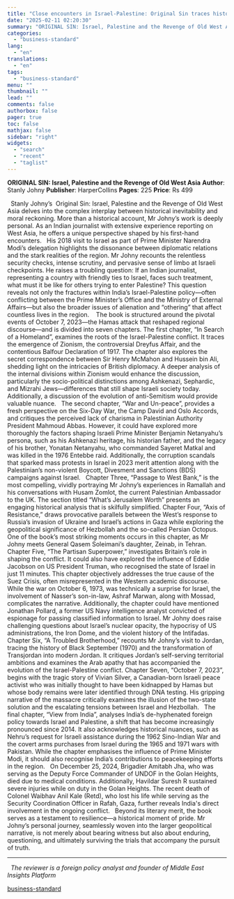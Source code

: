 ```yaml
---
title: "Close encounters in Israel-Palestine: Original Sin traces history, conflict"
date: "2025-02-11 02:20:30"
summary: "ORIGINAL SIN: Israel, Palestine and the Revenge of Old West Asia Author: Stanly Johny Publisher: HarperCollins Pages: 225 Price: Rs 499 Stanly Johny’s Original Sin: Israel, Palestine and the Revenge of Old West Asia delves into the complex interplay between historical inevitability and moral reckoning. More than a historical account,..."
categories:
  - "business-standard"
lang:
  - "en"
translations:
  - "en"
tags:
  - "business-standard"
menu: ""
thumbnail: ""
lead: ""
comments: false
authorbox: false
pager: true
toc: false
mathjax: false
sidebar: "right"
widgets:
  - "search"
  - "recent"
  - "taglist"
---
```


**ORIGINAL SIN: Israel, Palestine and the Revenge of Old West Asia**
**Author**: Stanly Johny
**Publisher**: HarperCollins
**Pages**: 225
**Price**: Rs 499

 
Stanly Johny’s  Original Sin: Israel, Palestine and the Revenge of Old West Asia delves into the complex interplay between historical inevitability and moral reckoning. More than a historical account, Mr Johny’s work is deeply personal. As an Indian journalist with extensive experience reporting on West Asia, he offers a unique perspective shaped by his first-hand encounters.
 
His 2018 visit to Israel as part of Prime Minister Narendra Modi’s delegation highlights the dissonance between diplomatic relations and the stark realities of the region. Mr Johny recounts the relentless security checks, intense scrutiny, and pervasive sense of limbo at Israeli checkpoints. He raises a troubling question: If an Indian journalist, representing a country with friendly ties to Israel, faces such treatment, what must it be like for others trying to enter Palestine? This question reveals not only the fractures within India’s Israel-Palestine policy—often conflicting between the Prime Minister’s Office and the Ministry of External Affairs—but also the broader issues of alienation and “othering” that affect countless lives in the region. 
 
The book is structured around the pivotal events of October 7, 2023—the Hamas attack that reshaped regional discourse—and is divided into seven chapters. The first chapter, “In Search of a Homeland”, examines the roots of the Israel-Palestine conflict. It traces the emergence of Zionism, the controversial Dreyfus Affair, and the contentious Balfour Declaration of 1917. The chapter also explores the secret correspondence between Sir Henry McMahon and Hussein bin Ali, shedding light on the intricacies of British diplomacy. A deeper analysis of the internal divisions within Zionism would enhance the discussion, particularly the socio-political distinctions among Ashkenazi, Sephardic, and Mizrahi Jews—differences that still shape Israeli society today. Additionally, a discussion of the evolution of anti-Semitism would provide valuable nuance.
 
The second chapter, “War and Un-peace”, provides a fresh perspective on the Six-Day War, the Camp David and Oslo Accords, and critiques the perceived lack of charisma in Palestinian Authority President Mahmoud Abbas. However, it could have explored more thoroughly the factors shaping Israeli Prime Minister Benjamin Netanyahu’s persona, such as his Ashkenazi heritage, his historian father, and the legacy of his brother, Yonatan Netanyahu, who commanded Sayeret Matkal and was killed in the 1976 Entebbe raid. Additionally, the corruption scandals that sparked mass protests in Israel in 2023 merit attention along with the Palestinian’s non-violent Boycott, Divesment and Sanctions (BDS) campaigns against Israel.
 
Chapter Three, “Passage to West Bank,” is the most compelling, vividly portraying Mr Johny’s experiences in Ramallah and his conversations with Husam Zomlot, the current Palestinian Ambassador to the UK. The section titled “What’s Jerusalem Worth” presents an engaging historical analysis that is skilfully simplified. Chapter Four, “Axis of Resistance,” draws provocative parallels between the West’s response to Russia’s invasion of Ukraine and Israel’s actions in Gaza while exploring the geopolitical significance of Hezbollah and the so-called Persian Octopus. One of the book’s most striking moments occurs in this chapter, as Mr Johny meets General Qasem Soleimani’s daughter, Zeinab, in Tehran.
 
Chapter Five, “The Partisan Superpower,” investigates Britain’s role in shaping the conflict. It could also have explored the influence of Eddie Jacobson on US President Truman, who recognised the state of Israel in just 11 minutes. This chapter objectively addresses the true cause of the Suez Crisis, often misrepresented in the Western academic discourse. While the war on October 6, 1973, was technically a surprise for Israel, the involvement of Nasser’s son-in-law, Ashraf Marwan, along with Mossad, complicates the narrative. Additionally, the chapter could have mentioned Jonathan Pollard, a former US Navy intelligence analyst convicted of espionage for passing classified information to Israel. Mr Johny does raise challenging questions about Israel’s nuclear opacity, the hypocrisy of US administrations, the Iron Dome, and the violent history of the Intifadas.
 
Chapter Six, “A Troubled Brotherhood,” recounts Mr Johny’s visit to Jordan, tracing the history of Black September (1970) and the transformation of Transjordan into modern Jordan. It critiques Jordan’s self-serving territorial ambitions and examines the Arab apathy that has accompanied the evolution of the Israel-Palestine conflict. Chapter Seven, “October 7, 2023”, begins with the tragic story of Vivian Silver, a Canadian-born Israeli peace activist who was initially thought to have been kidnapped by Hamas but whose body remains were later identified through DNA testing. His gripping narrative of the massacre critically examines the illusion of the two-state solution and the escalating tensions between Israel and Hezbollah.
 
The final chapter, “View from India”, analyses India’s de-hyphenated foreign policy towards Israel and Palestine, a shift that has become increasingly pronounced since 2014. It also acknowledges historical nuances, such as Nehru’s request for Israeli assistance during the 1962 Sino-Indian War and the covert arms purchases from Israel during the 1965 and 1971 wars with Pakistan. While the chapter emphasises the influence of Prime Minister Modi, it should also recognise India’s contributions to peacekeeping efforts in the region.
 
On December 25, 2024, Brigadier Amitabh Jha, who was serving as the Deputy Force Commander of UNDOF in the Golan Heights, died due to medical conditions. Additionally, Havildar Suresh R sustained severe injuries while on duty in the Golan Heights. The recent death of Colonel Waibhav Anil Kale (Retd), who lost his life while serving as the Security Coordination Officer in Rafah, Gaza, further reveals India's direct involvement in the ongoing conflict.
 
Beyond its literary merit, the book serves as a testament to resilience—a historical moment of pride. Mr Johny’s personal journey, seamlessly woven into the larger geopolitical narrative, is not merely about bearing witness but also about enduring, questioning, and ultimately surviving the trials that accompany the pursuit of truth.
 
 

---


 
*The reviewer is a foreign policy analyst and founder of Middle East Insights Platform*

[business-standard](https://www.business-standard.com/book/close-encounters-in-israel-palestine-original-sin-traces-history-conflict-125021001505_1.html)
